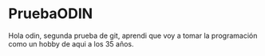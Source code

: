 # PruebaODIN

Hola odin, segunda prueba de git, aprendi que voy a tomar la programación como un hobby de aqui a los 35 años.